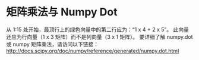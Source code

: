 # 矩阵乘法与 Numpy Dot
从 1:15 处开始，最顶行上的绿色向量中的第二行应为：“1 x 4 + 2 x 5”。
此向量还应为行向量（1 x 3 矩阵）而不是列向量（3 x 1 矩阵）。
要详细了解 numpy.dot 或 numpy 矩阵乘法，请访问以下链接： http://docs.scipy.org/doc/numpy/reference/generated/numpy.dot.html
